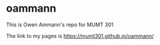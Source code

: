 # oammann
This is Owen Ammann's repo for MUMT 301

The link to my pages is https://mumt301.github.io/oammann/